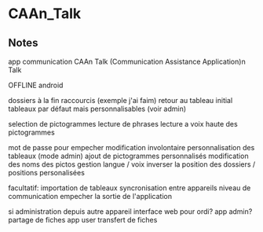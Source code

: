 # CAAn_Talk

## Notes
app communication
CAAn Talk
(Communication Assistance Application)n Talk

OFFLINE
android

dossiers à la fin
raccourcis (exemple j'ai faim)
retour au tableau initial
tableaux par défaut mais personnalisables (voir admin)

selection de pictogrammes
lecture de phrases
lecture a voix haute des pictogrammes

mot de passe pour empecher modification involontaire
personnalisation des tableaux (mode admin)
ajout de pictogrammes personnalisés
modification des noms des pictos
gestion langue / voix
inverser la position des dossiers / positions personalisées


facultatif:
importation de tableaux
syncronisation entre appareils
niveau de communication
empecher la sortie de l'application

si administration depuis autre appareil
interface web pour ordi?
app admin?
partage de fiches
app user
transfert de fiches
